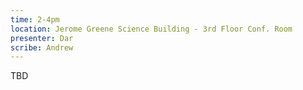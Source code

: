 ```yaml
---
time: 2-4pm
location: Jerome Greene Science Building - 3rd Floor Conf. Room
presenter: Dar
scribe: Andrew
---
```


TBD